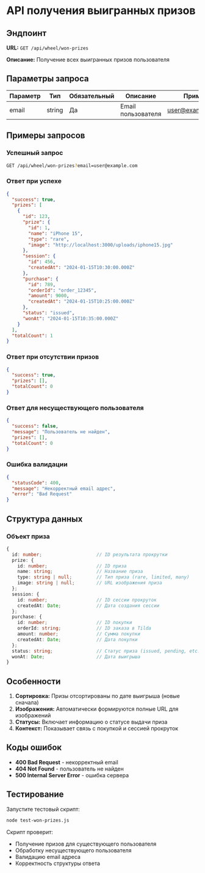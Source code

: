# API получения выигранных призов

## Эндпоинт

**URL:** `GET /api/wheel/won-prizes`

**Описание:** Получение всех выигранных призов пользователя

## Параметры запроса

| Параметр | Тип | Обязательный | Описание | Пример |
|----------|-----|--------------|----------|---------|
| email | string | Да | Email пользователя | user@example.com |

## Примеры запросов

### Успешный запрос
```bash
GET /api/wheel/won-prizes?email=user@example.com
```

### Ответ при успехе
```json
{
  "success": true,
  "prizes": [
    {
      "id": 123,
      "prize": {
        "id": 1,
        "name": "iPhone 15",
        "type": "rare",
        "image": "http://localhost:3000/uploads/iphone15.jpg"
      },
      "session": {
        "id": 456,
        "createdAt": "2024-01-15T10:30:00.000Z"
      },
      "purchase": {
        "id": 789,
        "orderId": "order_12345",
        "amount": 9000,
        "createdAt": "2024-01-15T10:25:00.000Z"
      },
      "status": "issued",
      "wonAt": "2024-01-15T10:35:00.000Z"
    }
  ],
  "totalCount": 1
}
```

### Ответ при отсутствии призов
```json
{
  "success": true,
  "prizes": [],
  "totalCount": 0
}
```

### Ответ для несуществующего пользователя
```json
{
  "success": false,
  "message": "Пользователь не найден",
  "prizes": [],
  "totalCount": 0
}
```

### Ошибка валидации
```json
{
  "statusCode": 400,
  "message": "Некорректный email адрес",
  "error": "Bad Request"
}
```

## Структура данных

### Объект приза
```typescript
{
  id: number;                    // ID результата прокрутки
  prize: {
    id: number;                  // ID приза
    name: string;                // Название приза
    type: string | null;         // Тип приза (rare, limited, many)
    image: string | null;        // URL изображения приза
  };
  session: {
    id: number;                  // ID сессии прокруток
    createdAt: Date;             // Дата создания сессии
  };
  purchase: {
    id: number;                  // ID покупки
    orderId: string;             // ID заказа в Tilda
    amount: number;              // Сумма покупки
    createdAt: Date;             // Дата покупки
  };
  status: string;                // Статус приза (issued, pending, etc.)
  wonAt: Date;                   // Дата выигрыша
}
```

## Особенности

1. **Сортировка:** Призы отсортированы по дате выигрыша (новые сначала)
2. **Изображения:** Автоматически формируются полные URL для изображений
3. **Статусы:** Включает информацию о статусе выдачи приза
4. **Контекст:** Показывает связь с покупкой и сессией прокруток

## Коды ошибок

- **400 Bad Request** - некорректный email
- **404 Not Found** - пользователь не найден
- **500 Internal Server Error** - ошибка сервера

## Тестирование

Запустите тестовый скрипт:
```bash
node test-won-prizes.js
```

Скрипт проверит:
- Получение призов для существующего пользователя
- Обработку несуществующего пользователя
- Валидацию email адреса
- Корректность структуры ответа